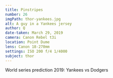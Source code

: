 ```yaml
---
title: Pinstripes
number: 26
imgPath: thor-yankees.jpg
alt: A guy in a Yankees jersey
author: Q
date-taken: March 29, 2019
camera: Canon Rebel t3i
location: Point Dume
lens: Canon 18-270mm
settings: ISO 200 f/4 1/4000
subject: thor
---
```

World series prediction 2019: Yankees vs Dodgers
